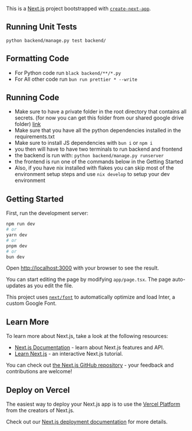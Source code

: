 This is a [Next.js](https://nextjs.org/) project bootstrapped with [`create-next-app`](https://github.com/vercel/next.js/tree/canary/packages/create-next-app).

## Running Unit Tests

`python backend/manage.py test backend/`

## Formatting Code

- For Python code run `black backend/**/*.py`
- For All other code run `bun run prettier * --write`

## Running Code

- Make sure to have a private folder in the root directory that contains all secrets. (for now you can get this folder from our shared google drive folder) [link](https://drive.google.com/drive/folders/1oz7vGXPAI2S8vzYIpQ2ATTfjgqFHDD_p?usp=sharing)
- Make sure that you have all the python dependencies installed in the requirements.txt
- Make sure to install JS dependencies with `bun i` or `npm i`
- you then will have to have two terminals to run backend and frontend
- the backend is run with: `python backend/manage.py runserver`
- the frontend is run one of the commands below in the Getting Started
- Also, if you have nix installed with flakes you can skip most of the environment setup steps and use `nix develop` to setup your dev environment

## Getting Started

First, run the development server:

```bash
npm run dev
# or
yarn dev
# or
pnpm dev
# or
bun dev
```

Open [http://localhost:3000](http://localhost:3000) with your browser to see the result.

You can start editing the page by modifying `app/page.tsx`. The page auto-updates as you edit the file.

This project uses [`next/font`](https://nextjs.org/docs/basic-features/font-optimization) to automatically optimize and load Inter, a custom Google Font.

## Learn More

To learn more about Next.js, take a look at the following resources:

- [Next.js Documentation](https://nextjs.org/docs) - learn about Next.js features and API.
- [Learn Next.js](https://nextjs.org/learn) - an interactive Next.js tutorial.

You can check out [the Next.js GitHub repository](https://github.com/vercel/next.js/) - your feedback and contributions are welcome!

## Deploy on Vercel

The easiest way to deploy your Next.js app is to use the [Vercel Platform](https://vercel.com/new?utm_medium=default-template&filter=next.js&utm_source=create-next-app&utm_campaign=create-next-app-readme) from the creators of Next.js.

Check out our [Next.js deployment documentation](https://nextjs.org/docs/deployment) for more details.

